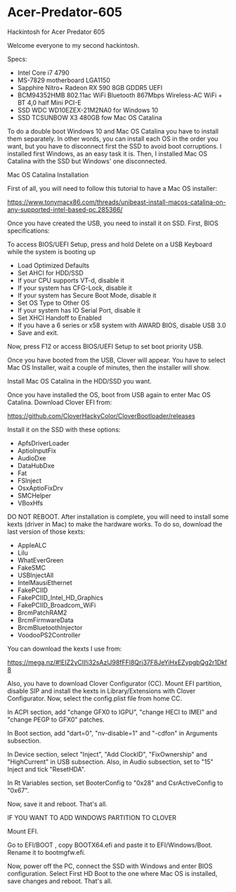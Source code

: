 # Acer-Predator-605
Hackintosh for Acer Predator 605

Welcome everyone to my second hackintosh.

Specs:
- Intel Core i7 4790
- MS-7829 motherboard LGA1150
- Sapphire Nitro+ Radeon RX 590 8GB GDDR5 UEFI
- BCM94352HMB 802.11ac WiFi Bluetooth 867Mbps Wireless-AC WiFi + BT 4,0 half Mini PCI-E
- SSD WDC WD10EZEX-21M2NA0 for Windows 10
- SSD TCSUNBOW X3 480GB fow Mac OS Catalina


To do a double boot Windows 10 and Mac OS Catalina you have to install them separately. In other words, you can install each OS in the order you want, but you have to disconnect first the SSD to avoid boot corruptions. I installed first Windows, as an easy task it is. Then, I installed Mac OS Catalina with the SSD but Windows' one disconnected.

Mac OS Catalina Installation

First of all, you will need to follow this tutorial to have a Mac OS installer:

https://www.tonymacx86.com/threads/unibeast-install-macos-catalina-on-any-supported-intel-based-pc.285366/

Once you have created the USB, you need to install it on SSD. First, BIOS specifications:

To access BIOS/UEFI Setup, press and hold Delete on a USB Keyboard while the system is booting up
- Load Optimized Defaults
- Set AHCI for HDD/SSD
- If your CPU supports VT-d, disable it
- If your system has CFG-Lock, disable it
- If your system has Secure Boot Mode, disable it
- Set OS Type to Other OS
- If your system has IO Serial Port, disable it
- Set XHCI Handoff to Enabled
- If you have a 6 series or x58 system with AWARD BIOS, disable USB 3.0
- Save and exit.



Now, press F12 or access BIOS/UEFI Setup to set boot priority USB.

Once you have booted from the USB, Clover will appear. You have to select Mac OS Installer, wait a couple of minutes, then the installer will show.

Install Mac OS Catalina in the HDD/SSD you want.

Once you have installed the OS, boot from USB again to enter Mac OS Catalina. Download Clover EFI from:

https://github.com/CloverHackyColor/CloverBootloader/releases

Install it on the SSD with these options:

- ApfsDriverLoader
- AptioInputFix
- AudioDxe
- DataHubDxe
- Fat
- FSInject
- OsxAptioFixDrv
- SMCHelper
- VBoxHfs

DO NOT REBOOT. After installation is complete, you will need to install some kexts (driver in Mac) to make the hardware works. To do so, download the last version of those kexts:

- AppleALC
- Lilu
- WhatEverGreen
- FakeSMC
- USBInjectAll
- IntelMausiEthernet
- FakePCIID
- FakePCIID_Intel_HD_Graphics
- FakePCIID_Broadcom_WiFi
- BrcmPatchRAM2
- BrcmFirmwareData
- BrcmBluetoothInjector
- VoodooPS2Controller

You can download the kexts I use from:

https://mega.nz/#!EIZ2yCII!i32sAzlJ98fFFl8Qri37F8JeYiHxEZypgbQg2r1Dkf8

Also, you have to download Clover Configurator (CC). Mount EFI partition, disable SIP and install the kexts in Library/Extensions with Clover Configurator. Now, select the config.plist file from home CC.

In ACPI section, add "change GFX0 to IGPU", "change HECI to IMEI" and "change PEGP to GFX0" patches.

In Boot section, add "dart=0", "nv-disable=1" and "-cdfon" in Arguments subsection.

In Device section, select "Inject", "Add ClockID", "FixOwnership" and "HighCurrent" in USB subsection. Also, in Audio subsection, set to "15" Inject and tick "ResetHDA".

In Rt Variables section, set BooterConfig to "0x28" and CsrActiveConfig to "0x67".

Now, save it and reboot. That's all.

IF YOU WANT TO ADD WINDOWS PARTITION TO CLOVER

Mount EFI.

Go to EFI/BOOT , copy BOOTX64.efi and paste it to EFI/Windows/Boot. Rename it to bootmgfw.efi.

Now, power off the PC, connect the SSD with Windows and enter BIOS configuration. Select First HD Boot to the one where Mac OS is installed, save changes and reboot. That's all.
